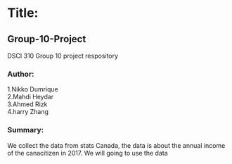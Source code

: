 # Title: 
## Group-10-Project
DSCI 310 Group 10 project respository

### Author: 
1.Nikko Dumrique  
2.Mahdi Heydar  
3.Ahmed Rizk  
4.harry Zhang  

### Summary:
  We collect the data from stats Canada, the data is about the annual income of the canacitizen in 2017. We will going to use the data 
